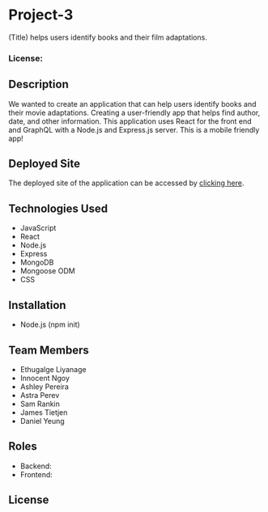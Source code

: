 # Project-3

(Title) helps users identify books and their film adaptations.


### License:

## Description
We wanted to create an application that can help users identify books and their movie adaptations. Creating a user-friendly app that helps find author, date, and other information. This application uses React for the front end and GraphQL with a Node.js and Express.js server. This is a mobile friendly app!

## Deployed Site
The deployed site of the application can be accessed by <a href="https://(title).herokuapp.com/">clicking here</a>.

## Technologies Used
* JavaScript 
* React
* Node.js
* Express
* MongoDB
* Mongoose ODM
* CSS 

## Installation
* Node.js (npm init)


## Team Members
* Ethugalge Liyanage
* Innocent Ngoy
* Ashley Pereira
* Astra Perev
* Sam Rankin
* James Tietjen
* Daniel Yeung


## Roles
* Backend: 
* Frontend: 

## License
  
